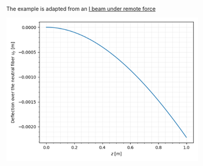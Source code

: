 The example is adapted from an [I beam under remote force](https://www.simscale.com/docs/validation-cases/i-beam-under-remote-force/)

![](I_BEAM.png)

